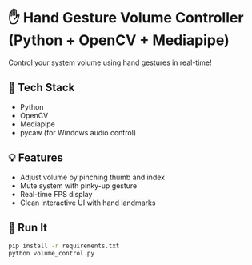 # ✋ Hand Gesture Volume Controller (Python + OpenCV + Mediapipe)

Control your system volume using hand gestures in real-time!

## 🔧 Tech Stack

- Python
- OpenCV
- Mediapipe
- pycaw (for Windows audio control)

## 💡 Features

- Adjust volume by pinching thumb and index
- Mute system with pinky-up gesture
- Real-time FPS display
- Clean interactive UI with hand landmarks

## 🚀 Run It

```bash
pip install -r requirements.txt
python volume_control.py
```
